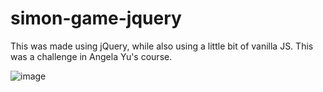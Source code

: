 # simon-game-jquery
 This was made using jQuery, while also using a little bit of vanilla JS. This was a challenge in Angela Yu's course.
 
![image](https://user-images.githubusercontent.com/79361847/167284135-f91bada2-ec98-41a0-83d7-abba8bd17af8.png)

